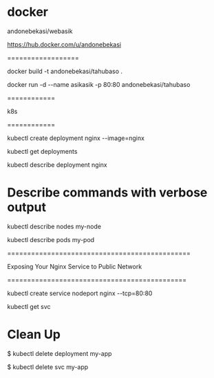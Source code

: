 # docker

andonebekasi/webasik

https://hub.docker.com/u/andonebekasi

==================


docker build -t andonebekasi/tahubaso .

docker run -d --name asikasik -p 80:80 andonebekasi/tahubaso










============


k8s

============


kubectl create deployment nginx --image=nginx

kubectl get deployments

kubectl describe deployment nginx




# Describe commands with verbose output

kubectl describe nodes my-node

kubectl describe pods my-pod




==============================================


Exposing Your Nginx Service to Public Network

=============================================

kubectl create service nodeport nginx --tcp=80:80

kubectl get svc



 Clean Up
==============


$ kubectl delete deployment my-app

$ kubectl delete svc my-app


